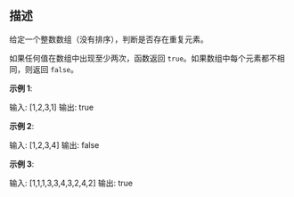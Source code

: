 描述
---------------

给定一个整数数组（没有排序），判断是否存在重复元素。

如果任何值在数组中出现至少两次，函数返回 `true`。如果数组中每个元素都不相同，则返回 `false`。

**示例 1**:

输入: \[1,2,3,1\]
输出: true

**示例 2**:

输入: \[1,2,3,4\]
输出: false

**示例 3**:

输入: \[1,1,1,3,3,4,3,2,4,2\]
输出: true